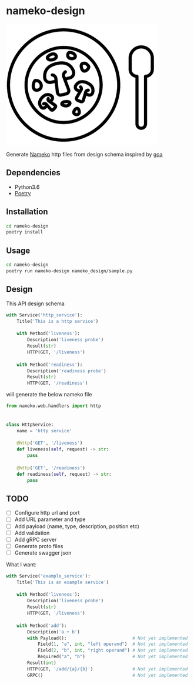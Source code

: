 # nameko-design

![logo](./logo.png)

Generate [Nameko](https://www.nameko.io/) http files from design schema inspired by [goa](https://goa.design/)

## Dependencies

- Python3.6
- [Poetry](https://github.com/sdispater/poetry)

## Installation

```bash
cd nameko-design
poetry install
```

## Usage

```bash
cd nameko-design
poetry run nameko-design nameko_design/sample.py
```

## Design

This API design schema

```python
with Service('http_service'):
    Title('This is a http service')

    with Method('liveness'):
        Description('liveness probe')
        Result(str)
        HTTP(GET, '/liveness')

    with Method('readiness'):
        Description('readiness probe')
        Result(str)
        HTTP(GET, '/readiness')
```

will generate the below nameko file

```python
from nameko.web.handlers import http


class HttpService:
    name = 'http service'

    @http('GET', '/liveness')
    def liveness(self, request) -> str:
        pass

    @http('GET', '/readiness')
    def readiness(self, request) -> str:
        pass
```

## TODO

- [ ] Configure http url and port
- [ ] Add URL parameter and type
- [ ] Add payload (name, type, description, position etc)
- [ ] Add validation
- [ ] Add gRPC server
- [ ] Generate proto files
- [ ] Generate swagger json

What I want:

```python
with Service('example_service'):
    Title('This is an example service')

    with Method('liveness'):
        Description('liveness probe')
        Result(str)
        HTTP(GET, '/liveness')

    with Method('add'):
        Description('a + b')
        with Payload():                         # Not yet implemented
            Field(1, "a", int, "left operand")  # Not yet implemented
            Field(2, "b", int, "right operand") # Not yet implemented
            Required("a", "b")                  # Not yet implemented
        Result(int)
        HTTP(GET, '/add/{a}/{b}')               # Not yet implemented
        GRPC()                                  # Not yet implemented
```
